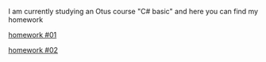 I am currently studying an Otus course "C# basic" and here you can find my homework

[homework #01](./hw01/index.md)

[homework #02](./hw02/index.md)
